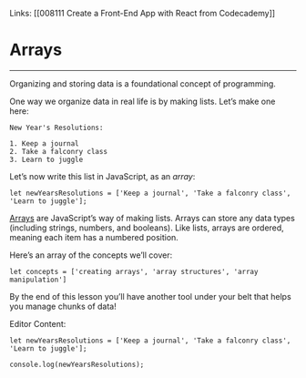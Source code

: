 Links:  [[008111 Create a Front-End App with React from Codecademy]]
# Arrays
---
Organizing and storing data is a foundational concept of programming.

One way we organize data in real life is by making lists. Let’s make one here:

```pseudo
New Year's Resolutions:

1. Keep a journal 
2. Take a falconry class
3. Learn to juggle
```

Let’s now write this list in JavaScript, as an _array_:

```
let newYearsResolutions = ['Keep a journal', 'Take a falconry class', 'Learn to juggle'];
```

[Arrays](https://www.codecademy.com/resources/docs/javascript/arrays?page_ref=catalog) are JavaScript’s way of making lists. Arrays can store any data types (including strings, numbers, and booleans). Like lists, arrays are ordered, meaning each item has a numbered position.

Here’s an array of the concepts we’ll cover:

```
let concepts = ['creating arrays', 'array structures', 'array manipulation']
```

By the end of this lesson you’ll have another tool under your belt that helps you manage chunks of data!

Editor Content:

	let newYearsResolutions = ['Keep a journal', 'Take a falconry class', 'Learn to juggle'];

	console.log(newYearsResolutions);